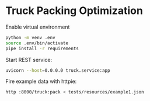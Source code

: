 # Truck Packing Optimization

Enable virtual environment
```sh
python -m venv .env
source .env/bin/activate
pipe install -r requirements
```

Start REST service:
```sh
uvicorn --host=0.0.0.0 truck.service:app
```

Fire example data with httpie:
```sh
http :8000/truck:pack < tests/resources/example1.json
```
